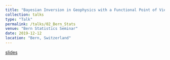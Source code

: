 ```yaml
---
title: "Bayesian Inversion in Geophysics with a Functional Point of View"
collection: talks
type: "Talk"
permalink: /talks/02_Bern_Stats
venue: "Bern Statistics Seminar"
date: 2019-12-12
location: "Bern, Switzerland"
---
```


[slides](/talks/02_Bern_Stats.pdf)
